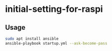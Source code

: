 # initial-setting-for-raspi

## Usage

```sh
sudo apt install ansible
ansible-playbook startup.yml --ask-become-pass
```
